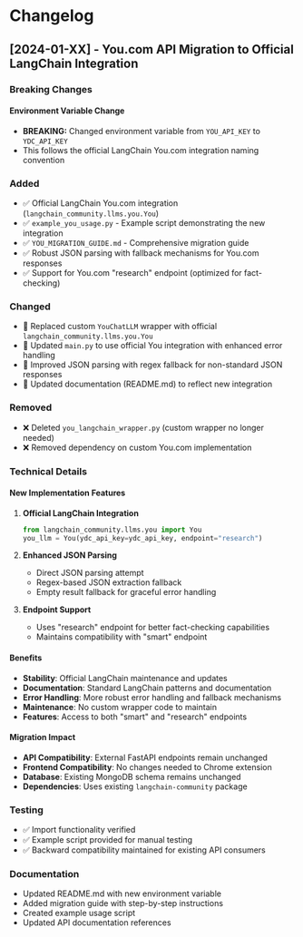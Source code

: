 # Changelog

## [2024-01-XX] - You.com API Migration to Official LangChain Integration

### Breaking Changes

#### Environment Variable Change
- **BREAKING:** Changed environment variable from `YOU_API_KEY` to `YDC_API_KEY`
- This follows the official LangChain You.com integration naming convention

### Added

- ✅ Official LangChain You.com integration (`langchain_community.llms.you.You`)
- ✅ `example_you_usage.py` - Example script demonstrating the new integration
- ✅ `YOU_MIGRATION_GUIDE.md` - Comprehensive migration guide
- ✅ Robust JSON parsing with fallback mechanisms for You.com responses
- ✅ Support for You.com "research" endpoint (optimized for fact-checking)

### Changed

- 🔄 Replaced custom `YouChatLLM` wrapper with official `langchain_community.llms.you.You`
- 🔄 Updated `main.py` to use official You integration with enhanced error handling
- 🔄 Improved JSON parsing with regex fallback for non-standard JSON responses
- 🔄 Updated documentation (README.md) to reflect new integration

### Removed

- ❌ Deleted `you_langchain_wrapper.py` (custom wrapper no longer needed)
- ❌ Removed dependency on custom You.com implementation

### Technical Details

#### New Implementation Features

1. **Official LangChain Integration**
   ```python
   from langchain_community.llms.you import You
   you_llm = You(ydc_api_key=ydc_api_key, endpoint="research")
   ```

2. **Enhanced JSON Parsing**
   - Direct JSON parsing attempt
   - Regex-based JSON extraction fallback
   - Empty result fallback for graceful error handling

3. **Endpoint Support**
   - Uses "research" endpoint for better fact-checking capabilities
   - Maintains compatibility with "smart" endpoint

#### Benefits

- **Stability**: Official LangChain maintenance and updates
- **Documentation**: Standard LangChain patterns and documentation
- **Error Handling**: More robust error handling and fallback mechanisms
- **Maintenance**: No custom wrapper code to maintain
- **Features**: Access to both "smart" and "research" endpoints

#### Migration Impact

- **API Compatibility**: External FastAPI endpoints remain unchanged
- **Frontend Compatibility**: No changes needed to Chrome extension
- **Database**: Existing MongoDB schema remains unchanged
- **Dependencies**: Uses existing `langchain-community` package

### Testing

- ✅ Import functionality verified
- ✅ Example script provided for manual testing
- ✅ Backward compatibility maintained for existing API consumers

### Documentation

- Updated README.md with new environment variable
- Added migration guide with step-by-step instructions
- Created example usage script
- Updated API documentation references 